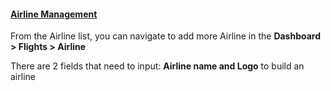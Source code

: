 <h4 id="create-airline"><a class="toc-backref" href="#create-airline">Airline Management </a></h4>
<p>From the Airline list, you can navigate to add more Airline in the <strong> Dashboard &gt; Flights &gt; Airline</strong></p>
<p>There are 2 fields that need to input: <strong>Airline name and Logo</strong> to build an airline</p>
<p><img src="" alt="" /></p>